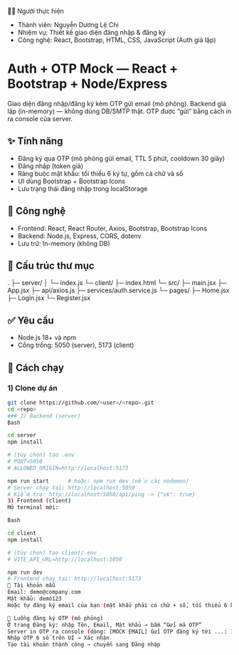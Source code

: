 👩‍💻 Người thực hiện
- Thành viên: Nguyễn Dương Lệ Chi
- Nhiệm vụ: Thiết kế giao diện đăng nhập & đăng ký
- Công nghệ: React, Bootstrap, HTML, CSS, JavaScript (Auth giả lập)

# Auth + OTP Mock — React + Bootstrap + Node/Express
Giao diện đăng nhập/đăng ký kèm OTP gửi email (mô phỏng). Backend giả lập (in-memory) — không dùng DB/SMTP thật. OTP được “gửi” bằng cách in ra console của server.

## ✨ Tính năng
- Đăng ký qua OTP (mô phỏng gửi email, TTL 5 phút, cooldown 30 giây)
- Đăng nhập (token giả)
- Ràng buộc mật khẩu: tối thiểu 6 ký tự, gồm cả chữ và số
- UI dùng Bootstrap + Bootstrap Icons
- Lưu trạng thái đăng nhập trong localStorage

## 🧱 Công nghệ
- Frontend: React, React Router, Axios, Bootstrap, Bootstrap Icons
- Backend: Node.js, Express, CORS, dotenv
- Lưu trữ: In-memory (không DB)

## 📁 Cấu trúc thư mục
.
├─ server/
│ └─ index.js 
└─ client/
├─ index.html
└─ src/
├─ main.jsx
├─ App.jsx
├─ api/axios.js
├─ services/auth.service.js
└─ pages/
├─ Home.jsx
├─ Login.jsx
└─ Register.jsx

## ✅ Yêu cầu
- Node.js 18+ và npm
- Cổng trống: 5050 (server), 5173 (client)

## 🚀 Cách chạy
### 1) Clone dự án
```bash
git clone https://github.com/<user>/<repo>.git
cd <repo>
### 2) Backend (server)
Bash

cd server
npm install

# (tùy chọn) tạo .env
# PORT=5050
# ALLOWED_ORIGIN=http://localhost:5173

npm run start      # hoặc: npm run dev (nếu cài nodemon)
# Server chạy tại: http://localhost:5050
# Kiểm tra: http://localhost:5050/api/ping -> {"ok": true}
3) Frontend (client)
Mở terminal mới:

Bash

cd client
npm install

# (tùy chọn) tạo client/.env
# VITE_API_URL=http://localhost:5050

npm run dev
# Frontend chạy tại: http://localhost:5173
🔐 Tài khoản mẫu
Email: demo@company.com
Mật khẩu: demo123
Hoặc tự đăng ký email của bạn (mật khẩu phải có chữ + số, tối thiểu 6 ký tự).

🔄 Luồng đăng ký OTP (mô phỏng)
Ở trang Đăng ký: nhập Tên, Email, Mật khẩu → bấm “Gửi mã OTP”
Server in OTP ra console (dòng: [MOCK EMAIL] Gửi OTP đăng ký tới ...: 123456)
Nhập OTP 6 số trên UI → Xác nhận
Tạo tài khoản thành công → chuyển sang Đăng nhập
